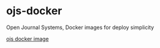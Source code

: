 # ojs-docker
Open Journal Systems, Docker images for deploy simplicity

[ojs docker image][osps/ojs]

[osps/ojs]: <https://hub.docker.com/r/osps/ojs/>
